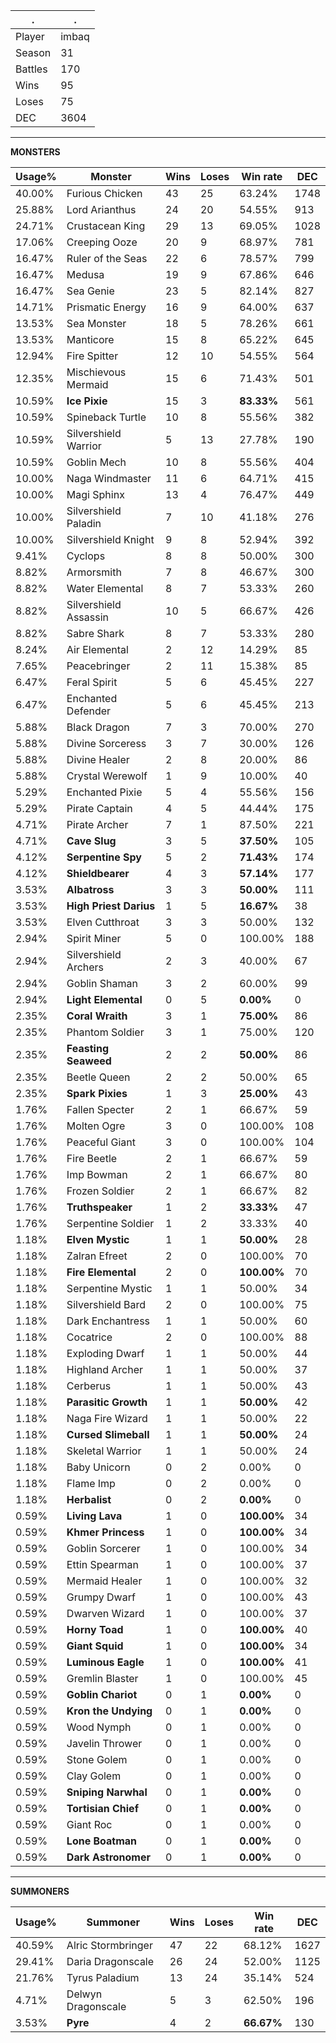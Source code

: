 .|.
|-|-
Player|imbaq
Season|31
Battles|170
Wins|95
Loses|75
DEC|3604

---
**MONSTERS**

Usage%|Monster|Wins|Loses|Win rate|DEC|
-|-|-|-|-|-|
40.00%|Furious Chicken|43|25|63.24%|1748|
25.88%|Lord Arianthus|24|20|54.55%|913|
24.71%|Crustacean King|29|13|69.05%|1028|
17.06%|Creeping Ooze|20|9|68.97%|781|
16.47%|Ruler of the Seas|22|6|78.57%|799|
16.47%|Medusa|19|9|67.86%|646|
16.47%|Sea Genie|23|5|82.14%|827|
14.71%|Prismatic Energy|16|9|64.00%|637|
13.53%|Sea Monster|18|5|78.26%|661|
13.53%|Manticore|15|8|65.22%|645|
12.94%|Fire Spitter|12|10|54.55%|564|
12.35%|Mischievous Mermaid|15|6|71.43%|501|
10.59%|**Ice Pixie**|15|3|**83.33%**|561|
10.59%|Spineback Turtle|10|8|55.56%|382|
10.59%|Silvershield Warrior|5|13|27.78%|190|
10.59%|Goblin Mech|10|8|55.56%|404|
10.00%|Naga Windmaster|11|6|64.71%|415|
10.00%|Magi Sphinx|13|4|76.47%|449|
10.00%|Silvershield Paladin|7|10|41.18%|276|
10.00%|Silvershield Knight|9|8|52.94%|392|
9.41%|Cyclops|8|8|50.00%|300|
8.82%|Armorsmith|7|8|46.67%|300|
8.82%|Water Elemental|8|7|53.33%|260|
8.82%|Silvershield Assassin|10|5|66.67%|426|
8.82%|Sabre Shark|8|7|53.33%|280|
8.24%|Air Elemental|2|12|14.29%|85|
7.65%|Peacebringer|2|11|15.38%|85|
6.47%|Feral Spirit|5|6|45.45%|227|
6.47%|Enchanted Defender|5|6|45.45%|213|
5.88%|Black Dragon|7|3|70.00%|270|
5.88%|Divine Sorceress|3|7|30.00%|126|
5.88%|Divine Healer|2|8|20.00%|86|
5.88%|Crystal Werewolf|1|9|10.00%|40|
5.29%|Enchanted Pixie|5|4|55.56%|156|
5.29%|Pirate Captain|4|5|44.44%|175|
4.71%|Pirate Archer|7|1|87.50%|221|
4.71%|**Cave Slug**|3|5|**37.50%**|105|
4.12%|**Serpentine Spy**|5|2|**71.43%**|174|
4.12%|**Shieldbearer**|4|3|**57.14%**|177|
3.53%|**Albatross**|3|3|**50.00%**|111|
3.53%|**High Priest Darius**|1|5|**16.67%**|38|
3.53%|Elven Cutthroat|3|3|50.00%|132|
2.94%|Spirit Miner|5|0|100.00%|188|
2.94%|Silvershield Archers|2|3|40.00%|67|
2.94%|Goblin Shaman|3|2|60.00%|99|
2.94%|**Light Elemental**|0|5|**0.00%**|0|
2.35%|**Coral Wraith**|3|1|**75.00%**|86|
2.35%|Phantom Soldier|3|1|75.00%|120|
2.35%|**Feasting Seaweed**|2|2|**50.00%**|86|
2.35%|Beetle Queen|2|2|50.00%|65|
2.35%|**Spark Pixies**|1|3|**25.00%**|43|
1.76%|Fallen Specter|2|1|66.67%|59|
1.76%|Molten Ogre|3|0|100.00%|108|
1.76%|Peaceful Giant|3|0|100.00%|104|
1.76%|Fire Beetle|2|1|66.67%|59|
1.76%|Imp Bowman|2|1|66.67%|80|
1.76%|Frozen Soldier|2|1|66.67%|82|
1.76%|**Truthspeaker**|1|2|**33.33%**|47|
1.76%|Serpentine Soldier|1|2|33.33%|40|
1.18%|**Elven Mystic**|1|1|**50.00%**|28|
1.18%|Zalran Efreet|2|0|100.00%|70|
1.18%|**Fire Elemental**|2|0|**100.00%**|70|
1.18%|Serpentine Mystic|1|1|50.00%|34|
1.18%|Silvershield Bard|2|0|100.00%|75|
1.18%|Dark Enchantress|1|1|50.00%|60|
1.18%|Cocatrice|2|0|100.00%|88|
1.18%|Exploding Dwarf|1|1|50.00%|44|
1.18%|Highland Archer|1|1|50.00%|37|
1.18%|Cerberus|1|1|50.00%|43|
1.18%|**Parasitic Growth**|1|1|**50.00%**|42|
1.18%|Naga Fire Wizard|1|1|50.00%|22|
1.18%|**Cursed Slimeball**|1|1|**50.00%**|24|
1.18%|Skeletal Warrior|1|1|50.00%|24|
1.18%|Baby Unicorn|0|2|0.00%|0|
1.18%|Flame Imp|0|2|0.00%|0|
1.18%|**Herbalist**|0|2|**0.00%**|0|
0.59%|**Living Lava**|1|0|**100.00%**|34|
0.59%|**Khmer Princess**|1|0|**100.00%**|34|
0.59%|Goblin Sorcerer|1|0|100.00%|34|
0.59%|Ettin Spearman|1|0|100.00%|37|
0.59%|Mermaid Healer|1|0|100.00%|32|
0.59%|Grumpy Dwarf|1|0|100.00%|43|
0.59%|Dwarven Wizard|1|0|100.00%|37|
0.59%|**Horny Toad**|1|0|**100.00%**|40|
0.59%|**Giant Squid**|1|0|**100.00%**|34|
0.59%|**Luminous Eagle**|1|0|**100.00%**|41|
0.59%|Gremlin Blaster|1|0|100.00%|45|
0.59%|**Goblin Chariot**|0|1|**0.00%**|0|
0.59%|**Kron the Undying**|0|1|**0.00%**|0|
0.59%|Wood Nymph|0|1|0.00%|0|
0.59%|Javelin Thrower|0|1|0.00%|0|
0.59%|Stone Golem|0|1|0.00%|0|
0.59%|Clay Golem|0|1|0.00%|0|
0.59%|**Sniping Narwhal**|0|1|**0.00%**|0|
0.59%|**Tortisian Chief**|0|1|**0.00%**|0|
0.59%|Giant Roc|0|1|0.00%|0|
0.59%|**Lone Boatman**|0|1|**0.00%**|0|
0.59%|**Dark Astronomer**|0|1|**0.00%**|0|

---
**SUMMONERS**

Usage%|Summoner|Wins|Loses|Win rate|DEC|
-|-|-|-|-|-|
40.59%|Alric Stormbringer|47|22|68.12%|1627|
29.41%|Daria Dragonscale|26|24|52.00%|1125|
21.76%|Tyrus Paladium|13|24|35.14%|524|
4.71%|Delwyn Dragonscale|5|3|62.50%|196|
3.53%|**Pyre**|4|2|**66.67%**|130|

